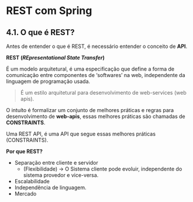 # REST com Spring

## 4.1. O que é REST? 

Antes de entender o que é REST, é necessário entender o conceito de **API**.

**REST (_REpresentational State Transfer_)**

É um modelo arquitetural, é uma especificação que define a forma de comunicação entre componentes de ‘softwares’ na web,
independente da linguagem de programação usada.

> É um estilo arquitetural para desenvolvimento de web-services (web apis).

O intuíto é formalizar um conjunto de melhores práticas e regras para desenvolvimento de **web-apis**, essas melhores 
práticas são chamadas de **CONSTRAINTS**. 

Uma REST API, é uma API que segue essas melhores práticas (CONSTRAINTS).

**Por que REST?**

- Separação entre cliente e servidor 
  - (Flexibilidade) -> O Sistema cliente pode evoluir, independente do sistema provedor e vice-versa.
- Escalabilidade
- Independência de linguagem.
- Mercado